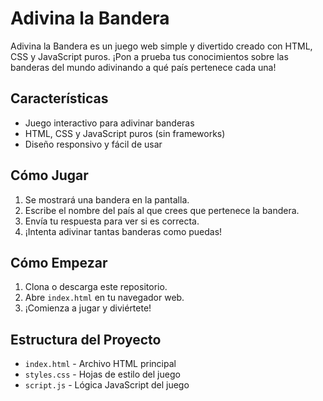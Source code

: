 # Adivina la Bandera

Adivina la Bandera es un juego web simple y divertido creado con HTML, CSS y JavaScript puros. ¡Pon a prueba tus conocimientos sobre las banderas del mundo adivinando a qué país pertenece cada una!

## Características
- Juego interactivo para adivinar banderas
- HTML, CSS y JavaScript puros (sin frameworks)
- Diseño responsivo y fácil de usar

## Cómo Jugar
1. Se mostrará una bandera en la pantalla.
2. Escribe el nombre del país al que crees que pertenece la bandera.
3. Envía tu respuesta para ver si es correcta.
4. ¡Intenta adivinar tantas banderas como puedas!

## Cómo Empezar
1. Clona o descarga este repositorio.
2. Abre `index.html` en tu navegador web.
3. ¡Comienza a jugar y diviértete!

## Estructura del Proyecto
- `index.html` - Archivo HTML principal
- `styles.css` - Hojas de estilo del juego
- `script.js` - Lógica JavaScript del juego

